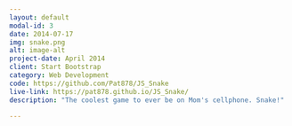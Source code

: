```yaml
---
layout: default
modal-id: 3
date: 2014-07-17
img: snake.png
alt: image-alt
project-date: April 2014
client: Start Bootstrap
category: Web Development
code: https://github.com/Pat878/JS_Snake
live-link: https://pat878.github.io/JS_Snake/
description: "The coolest game to ever be on Mom's cellphone. Snake!"

---
```

